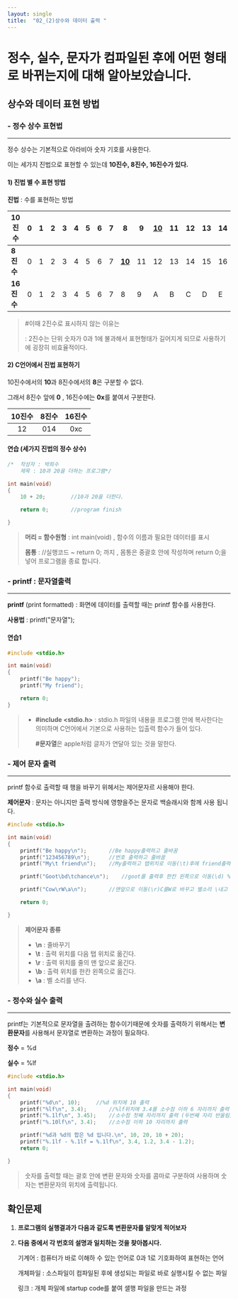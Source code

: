```yaml
---
layout: single
title:  "02_(2)상수와 데이터 출력 "
---
```

# 정수, 실수, 문자가 컴파일된 후에 어떤 형태로 바뀌는지에 대해 알아보았습니다.

## 상수와 데이터 표현 방법

### - 정수 상수 표현법

---

정수 상수는 기본적으로 아라비아 숫자 기호를 사용한다.

이는 세가지 진법으로 표현할 수 있는데 **10진수, 8진수, 16진수가 있다.**



#### 1) 진법 별 수 표현 방법

**진법** : 수를 표현하는 방법

| **10진수** |  0   | 1    | 2    | 3    | 4    | 5    | 6    | 7    | 8             | 9    | **<u>10</u>** | 11   | 12   | 13   | 14   | 15           |
| ---------- | :--: | ---- | ---- | ---- | ---- | ---- | ---- | ---- | ------------- | ---- | ------------- | ---- | ---- | ---- | ---- | ------------ |
| **8진수**  |  0   | 1    | 2    | 3    | 4    | 5    | 6    | 7    | **<u>10</u>** | 11   | 12            | 13   | 14   | 15   | 16   | 17           |
| **16진수** |  0   | 1    | 2    | 3    | 4    | 5    | 6    | 7    | 8             | 9    | A             | B    | C    | D    | E    | **<u>F</u>** |

> #이때 2진수로 표시하지 않는 이유는 
>
> : 2진수는 단위 숫자가 0과 1에 불과해서 표현형태가 길어지게 되므로 사용하기에 굉장히 비효율적이다.
>
> 





#### 2) C언어에서 진법 표현하기 

10진수에서의 **10**과 8진수에서의 **8**은 구분할 수 없다.

그래서 8진수 앞에 **0** , 16진수에는 **0x**를 붙여서 구분한다.

| 10진수 | 8진수 | 16진수 |
| :----: | :---: | :----: |
|   12   |  014  |  0xc   |





#### 연습 (세가지 진법의 정수 상수)

```c
/*	작성자 : 박희수		
	제목 : 10과 20을 더하는 프로그램*/

int main(void)
{
	10 + 20;		//10과 20을 더한다.

	return 0;		//program finish

}
```

> **머리 = 함수원형**  : int main(void) , 함수의 이름과 필요한 데이터를 표시
>
> **몸통** :  //실행코드 ~ return 0; 까지 , 몸통은 중괄호 안에 작성하며 return 0;을 넣어 프로그램을 종료 합니다.





### - printf : 문자열출력

---

**printf** (print formatted) : 화면에 데이터를 출력할 때는 printf 함수를 사용한다. 

**사용법** : printf("문자열");

#### 연습1

```c
#include <stdio.h>

int main(void)
{
	printf("Be happy");
	printf("My friend");

	return 0;
}
```

> * **#include <stdio.h>** : stdio.h 파일의 내용을 프로그램 안에 복사한다는 의미하며 C언어에서 기본으로 사용하는 입출력 함수가 들어 있다.
>
>   **#문자열**은 apple처럼 글자가 연달아 있는 것을 말한다.





### - 제어 문자 출력

---

printf 함수로 출력할 때 행을 바꾸기 위헤서는 제어문자르 사용해야 한다.

**제어문자** : 문자는 아니지만 출력 방식에 영향을주는 문자로 백슬래시와 함께 사용 됩니다.

```c
#include <stdio.h>

int main(void)
{
	printf("Be happy\n");		//Be happy출력하고 줄바꿈
	printf("123456789\n");		//번호 출력하고 줄바꿈
	printf("My\t friend\n");	//My출력하고 탭위치로 이동(\t)후에 friend출력하고 줄바꿈

	printf("Goot\bd\tchance\n");	//goot를 출력후 한칸 왼쪽으로 이동(\d) %t를 d로 바꾸고 탭 위치로 이동 후에 chance를 출력하고줄바꿈

	printf("Cow\rW\a\n");		//맨앞으로 이동(\r)C를W로 바꾸고 벨소리 \내고 줄바꿈

	return 0;

}
```

> **제어문자 종류**
>
> * **\n** : 줄바꾸기
> * **\t** : 출력 위치를 다음 탭 위치로 옮긴다.
> * **\r** : 출력 위치를 줄의 맨 앞으로 옮긴다.
> * **\b** : 출력 위치를 한칸 왼쪽으로 옮긴다.
> * **\a** : 벨 소리를 낸다.





### - 정수와 실수 출력

---

printf는 기본적으로 문자열을 출려하는 함수이기때문에 숫자를 출력하기 위해서는 **변환문자**를 사용해서 문자열로 변환하는 과정이 필요하다.

**정수** = %d

**실수** = %lf

```c
#include <stdio.h>

int main(void)
{
	printf("%d\n", 10);		//%d 위치에 10 출력
	printf("%lf\n", 3.4);		//%lf위치에 3.4를 소수점 이하 6 자리까지 출력
	printf("%.1lf\n", 3.45);	//소수점 첫째 자리까지 출력 (두번째 자리 반올림)
	printf("%.10lf\n", 3.4);	//소수점 이하 10 자리까지 출력

	printf("%d과 %d의 합은 %d 입니다.\n", 10, 20, 10 + 20);		
	printf("%.1lf - %.1lf = %.1lf\n", 3.4, 1.2, 3.4 - 1.2);
	return 0;

}
```

> 숫자를 출력할 때는 괄호 안에 변환 문자와 숫자를 콤마로 구분하여 사용하며 숫자는 변환문자의 위치에 출력됩니다.





## 확인문제

1. **프로그램의 실행결과가 다음과 같도록 변환문자를 알맞게 적어보자**

   

   

   

2. **다음 중에서 각 번호의 설명과 일치하는 것을 찾아봅시다.**

   기계어 : 컴퓨터가 바로 이해하 수 있는 언어로 0과 1로 기호화하여 표현하는 언어

   개체파일 : 소스파일이 컴파일된 후에 생성되는 파일로 바로 실행시킬 수 없는 파일

   링크 : 개체 파일에 startup code를 붙여 샐행 파일을 만드는 과정

   










